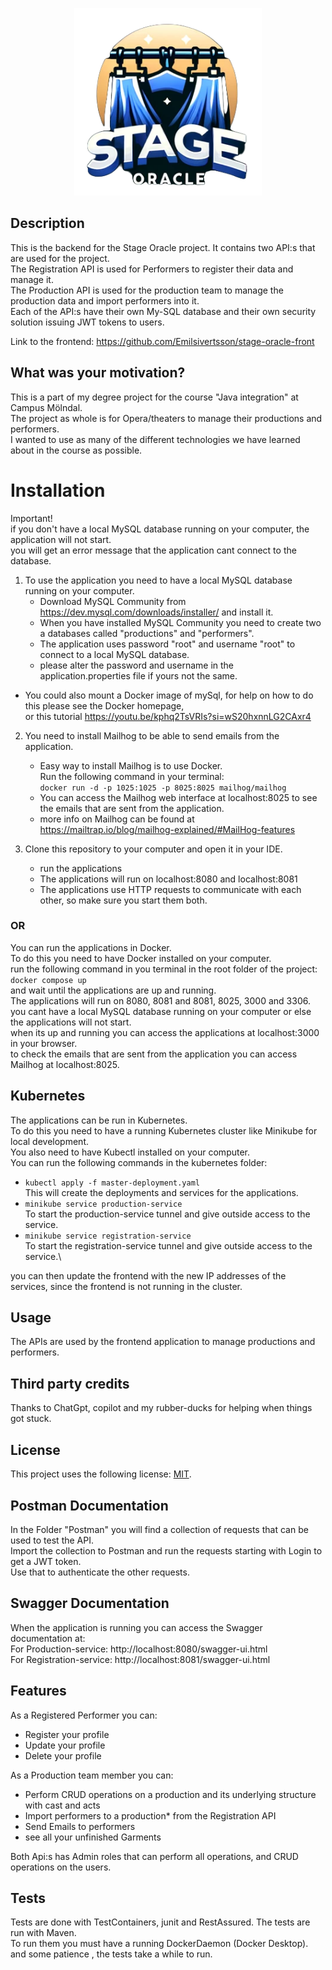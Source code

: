 
<p align="center">
<img src="Images/logo-hanger.png" width="300" height="300">
</p>

## Description
This is the backend for the Stage Oracle project. It contains two API:s that are used for the project.\
The Registration API is used for Performers to register their data and manage it.\
The Production API is used for the production team to manage the production data and import performers into it. \
Each of the API:s have their own My-SQL database and their own security solution issuing JWT tokens to users.

Link to the frontend:
https://github.com/Emilsivertsson/stage-oracle-front

## What was your motivation?
This is a part of my degree project for the course "Java integration" at Campus Mölndal. \
The project as whole is for Opera/theaters to manage their productions and performers. \
I wanted to use as many of the different technologies we have learned about in the course as possible.

# Installation
Important!\
if you don't have a local MySQL database running on your computer, the application will not start.\
you will get an error message that the application cant connect to the database.

1. To use the application you need to have a local MySQL database running on your computer.
    - Download MySQL Community from https://dev.mysql.com/downloads/installer/ and install it.
    - When you have installed MySQL Community you need to create two a databases called "productions" and "performers".
    - The application uses password "root" and username "root" to connect to a local MySQL database.
    - please alter the password and username in the application.properties file if yours not the same.

- You could also mount a Docker image of mySql, for help on how to do this please see the Docker homepage,\
  or this tutorial https://youtu.be/kphq2TsVRIs?si=wS20hxnnLG2CAxr4

2. You need to install Mailhog to be able to send emails from the application.
    - Easy way to install Mailhog is to use Docker.\
      Run the following command in your terminal:\
      `docker run -d -p 1025:1025 -p 8025:8025 mailhog/mailhog`
    - You can access the Mailhog web interface at localhost:8025 to see the emails that are sent from the application.
    - more info on Mailhog can be found at https://mailtrap.io/blog/mailhog-explained/#MailHog-features
   
3. Clone this repository to your computer and open it in your IDE.
   - run the applications
   - The applications will run on localhost:8080 and localhost:8081
   - The applications use HTTP requests to communicate with each other, so make sure you start them both.

### OR
You can run the applications in Docker.\
To do this you need to have Docker installed on your computer.\
run the following command in you terminal in the root folder of the project:\
`docker compose up`\
and wait until the applications are up and running.\
The applications will run on 8080, 8081 and 8081, 8025, 3000 and 3306.\
you cant have a local MySQL database running on your computer or else the applications will not start.\
when its up and running you can access the applications at localhost:3000 in your browser.\
to check the emails that are sent from the application you can access Mailhog at localhost:8025.

## Kubernetes
The applications can be run in Kubernetes.\
To do this you need to have a running Kubernetes cluster like Minikube for local development.\
You also need to have Kubectl installed on your computer.\
You can run the following commands in the kubernetes folder:
- `kubectl apply -f master-deployment.yaml`\
  This will create the deployments and services for the applications.
- `minikube service production-service`\
  To start the production-service tunnel and give outside access to the service.
- `minikube service registration-service`\
  To start the registration-service tunnel and give outside access to the service.\

you can then update the frontend with the new IP addresses of the services, since the frontend is not running in the cluster.


## Usage
The APIs are used by the frontend application to manage productions and performers.

## Third party credits
Thanks to ChatGpt, copilot and my rubber-ducks for helping when things got stuck.

## License
This project uses the following license: [MIT](https://opensource.org/licenses/MIT).

## Postman Documentation
In the Folder "Postman" you will find a collection of requests that can be used to test the API.\
Import the collection to Postman and run the requests starting with Login to get a JWT token. \
Use that to authenticate the other requests.

## Swagger Documentation
When the application is running you can access the Swagger documentation at:\
For Production-service: http://localhost:8080/swagger-ui.html \
For Registration-service: http://localhost:8081/swagger-ui.html 

## Features
As a Registered Performer you can:
- Register your profile
- Update your profile
- Delete your profile

As a Production team member you can:
- Perform CRUD operations on a production and its underlying structure with cast and acts
- Import performers to a production* from the Registration API
- Send Emails to performers
- see all your unfinished Garments

Both Api:s has Admin roles that can perform all operations, and CRUD operations on the users.

## Tests
Tests are done with TestContainers, junit and  RestAssured. The tests are run with Maven. \
To run them you must have a running DockerDaemon (Docker Desktop). \
and some patience , the tests take a while to run.
